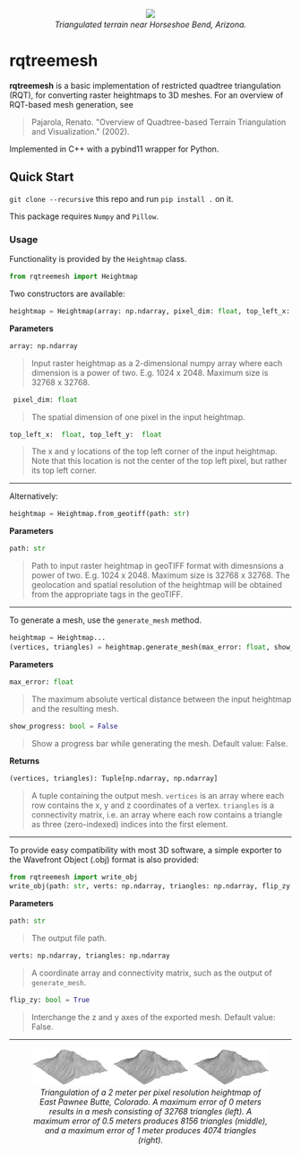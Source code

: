 
<p align="center">
	  <img src="https://github.com/philipschall/rqtreemesh/blob/main/images/SWBLe.gif?raw=true">
      <br />
	  <i>Triangulated terrain near Horseshoe Bend, Arizona.</i>
</p>

# rqtreemesh
**rqtreemesh** is a basic implementation of restricted quadtree triangulation (RQT), for converting raster heightmaps to 3D meshes. For an overview of RQT-based mesh generation, see
>Pajarola, Renato. "Overview of Quadtree-based Terrain Triangulation and Visualization." (2002).

Implemented in C++ with a pybind11 wrapper for Python.

## Quick Start

`git clone --recursive` this repo and run `pip install .` on it.

This package requires `Numpy` and `Pillow`.

### Usage
Functionality is provided by the `Heightmap` class. 
```python
from rqtreemesh import Heightmap
```

Two constructors are available:
```python
heightmap = Heightmap(array: np.ndarray, pixel_dim: float, top_left_x: float, top_left_y: float)
```
**Parameters**

 ```python
 array: np.ndarray
 ```
 > Input raster heightmap as a 2-dimensional numpy array where each dimension is a power of two. E.g. 1024 x 2048. Maximum size is 32768 x 32768.
 
```python
 pixel_dim: float
 ```
 > The spatial dimension of one pixel in the input heightmap.
 
 ```python
 top_left_x:  float, top_left_y:  float
 ```
 > The x and y locations of the top left corner of the input heightmap. Note that this location is not the center of the top left pixel, but rather its top left corner.
***

Alternatively: 
```python
heightmap = Heightmap.from_geotiff(path: str)
```
**Parameters**

 ```python
 path: str
 ```
 > Path to input raster heightmap in geoTIFF format with dimesnsions a power of two. E.g. 1024 x 2048. Maximum size is 32768 x 32768. The geolocation and spatial resolution of the heightmap will be obtained from the appropriate tags in the geoTIFF.
***
To generate a mesh, use the `generate_mesh` method.
```python
heightmap = Heightmap...
(vertices, triangles) = heightmap.generate_mesh(max_error: float, show_progress: bool = False) -> Tuple[np.ndarray, np.ndarray]
```
**Parameters**
```python
max_error: float
```
> The maximum absolute vertical distance between the input heightmap and the resulting mesh.

```python
show_progress: bool = False
```
> Show a progress bar while generating the mesh. Default value: False.

**Returns**
```python
(vertices, triangles): Tuple[np.ndarray, np.ndarray]
```
>A tuple containing the output mesh. `vertices` is an array where each row contains the x, y and z coordinates of a vertex. `triangles` is a connectivity matrix, i.e. an array where each row contains a triangle as three (zero-indexed) indices into the first element.
***
To provide easy compatibility with most 3D software, a simple exporter to the Wavefront Object (.obj) format is also provided:
```python
from rqtreemesh import write_obj
write_obj(path: str, verts: np.ndarray, triangles: np.ndarray, flip_zy: bool = False)
```
**Parameters**
```python
path: str
```
>The output file path.
```python
verts: np.ndarray, triangles: np.ndarray
```
> A coordinate array and connectivity matrix, such as the output of `generate_mesh`.
```python
flip_zy: bool = True
```
>Interchange the z and y axes of the exported mesh. Default value: False.
***
<center>
	<figure>
	  <img src="https://github.com/philipschall/rqtreemesh/blob/main/images/ex.gif?raw=true">
	  <figcaption><i>Triangulation of a 2 meter per pixel resolution heightmap of East Pawnee Butte, Colorado. A maximum error of 0 meters results in a mesh consisting of 32768 triangles (left). A maximum error of 0.5 meters produces 8156 triangles (middle), and a  maximum error of 1 meter produces 4074 triangles (right). </i></figcaption>
	</figure>
</center>